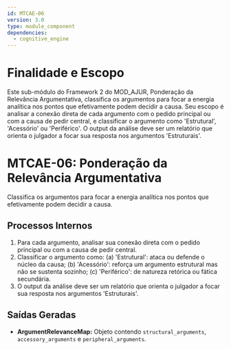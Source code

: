 ```yaml
---
id: MTCAE-06
version: 3.0
type: module_component
dependencies:
  - cognitive_engine
---
```


# Finalidade e Escopo

Este sub-módulo do Framework 2 do MOD_AJUR, Ponderação da Relevância Argumentativa, classifica os argumentos para focar a energia analítica nos pontos que efetivamente podem decidir a causa. Seu escopo é analisar a conexão direta de cada argumento com o pedido principal ou com a causa de pedir central, e classificar o argumento como 'Estrutural', 'Acessório' ou 'Periférico'. O output da análise deve ser um relatório que orienta o julgador a focar sua resposta nos argumentos 'Estruturais'.

# MTCAE-06: Ponderação da Relevância Argumentativa

Classifica os argumentos para focar a energia analítica nos pontos que efetivamente podem decidir a causa.

## Processos Internos

1.  Para cada argumento, analisar sua conexão direta com o pedido principal ou com a causa de pedir central.
2.  Classificar o argumento como: (a) 'Estrutural': ataca ou defende o núcleo da causa; (b) 'Acessório': reforça um argumento estrutural mas não se sustenta sozinho; (c) 'Periférico': de natureza retórica ou fática secundária.
3.  O output da análise deve ser um relatório que orienta o julgador a focar sua resposta nos argumentos 'Estruturais'.

## Saídas Geradas

*   **ArgumentRelevanceMap:** Objeto contendo `structural_arguments`, `accessory_arguments` e `peripheral_arguments`.
